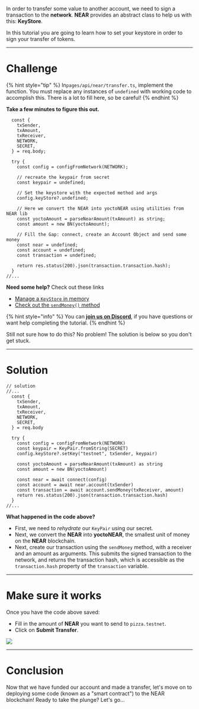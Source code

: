 In order to transfer some value to another account, we need to sign a transaction to the **network**. **NEAR** provides an abstract class to help us with this: **KeyStore**.

In this tutorial you are going to learn how to set your keystore in order to sign your transfer of tokens.

---

# Challenge

{% hint style="tip" %}
In`pages/api/near/transfer.ts`, implement the function. You must replace any instances of `undefined` with working code to accomplish this. There is a lot to fill here, so be careful!
{% endhint %}

**Take a few minutes to figure this out.**

```tsx
  const {
    txSender,
    txAmount,
    txReceiver,
    NETWORK,
    SECRET,
  } = req.body;

  try {
    const config = configFromNetwork(NETWORK);

    // recreate the keypair from secret
    const keypair = undefined;

    // Set the keystore with the expected method and args
    config.keyStore?.undefined;

    // Here we convert the NEAR into yoctoNEAR using utilities from NEAR lib
    const yoctoAmount = parseNearAmount(txAmount) as string;
    const amount = new BN(yoctoAmount);

    // Fill the Gap: connect, create an Account Object and send some money
    const near = undefined;
    const account = undefined;
    const transaction = undefined;

    return res.status(200).json(transaction.transaction.hash);
  }
//...
```

**Need some help?** Check out these links

- [Manage a `KeyStore` in memory](https://near.github.io/near-api-js/classes/key_stores_in_memory_key_store.inmemorykeystore.html)
- [Check out the `sendMoney()` method](https://near.github.io/near-api-js/classes/account.account-1.html#sendmoney)

{% hint style="info" %}
You can [**join us on Discord**](https://discord.gg/fszyM7K), if you have questions or want help completing the tutorial.
{% endhint %}

Still not sure how to do this? No problem! The solution is below so you don't get stuck.

---

# Solution

```tsx
// solution
//...
  const {
    txSender,
    txAmount,
    txReceiver,
    NETWORK,
    SECRET,
  } = req.body

  try {
    const config = configFromNetwork(NETWORK)
    const keypair = KeyPair.fromString(SECRET)
    config.keyStore?.setKey("testnet", txSender, keypair)

    const yoctoAmount = parseNearAmount(txAmount) as string
    const amount = new BN(yoctoAmount)

    const near = await connect(config)
    const account = await near.account(txSender)
    const transaction = await account.sendMoney(txReceiver, amount)
    return res.status(200).json(transaction.transaction.hash)
  }
//...
```

**What happened in the code above?**

- First, we need to _rehydrate_ our `KeyPair` using our secret.
- Next, we convert the **NEAR** into **yoctoNEAR**, the smallest unit of money on the **NEAR** blockchain.
- Next, create our transaction using the `sendMoney` method, with a receiver and an amount as arguments. This submits the signed transaction to the network, and returns the transaction hash, which is accessible as the `transaction.hash` property of the `transaction` variable.

---

# Make sure it works

Once you have the code above saved:

- Fill in the amount of **NEAR** you want to send to `pizza.testnet`.
- Click on **Submit Transfer**.

![](https://raw.githubusercontent.com/figment-networks/learn-web3-dapp/main/markdown/__images__/near/near-transfer.gif)

---

# Conclusion

Now that we have funded our account and made a transfer, let's move on to deploying some code (known as a "smart contract") to the NEAR blockchain! Ready to take the plunge? Let's go...
